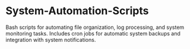 # System-Automation-Scripts
Bash scripts for automating file organization, log processing, and system monitoring tasks. Includes cron jobs for automatic system backups and integration with system notifications.
